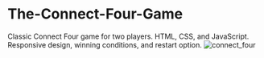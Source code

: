 # The-Connect-Four-Game
Classic Connect Four game for two players. HTML, CSS, and JavaScript. Responsive design, winning conditions, and restart option.
![connect_four](https://github.com/manuchehrqoriev798/The-Connect-Four-Game/assets/112572372/39b60fc9-d7d5-4a44-bcf2-eac177083394)
